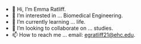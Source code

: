 - 👋 Hi, I’m Emma Ratliff.
- 👀 I’m interested in ... Biomedical Engineering.
- 🌱 I’m currently learning ... life.
- 💞️ I’m looking to collaborate on ... studies. 
- 📫 How to reach me ... email: egratliff21@ehc.edu.

<!---
EmmazingGrace/EmmazingGrace is a ✨ special ✨ repository because its `README.md` (this file) appears on your GitHub profile.
You can click the Preview link to take a look at your changes.
--->
